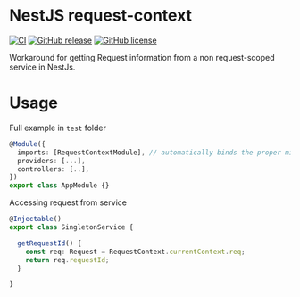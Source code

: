 # NestJS request-context

[![CI](https://github.com/npkgdev/nestjs-request-context/actions/workflows/ci.yml/badge.svg)](https://github.com/npkgdev/nestjs-request-context/actions/workflows/ci.yml)
[![GitHub release](https://img.shields.io/github/v/release/npkgdev/nestjs-request-context.svg)](https://GitHub.com/npkgdev/nestjs-request-context/releases/)
[![GitHub license](https://img.shields.io/github/license/npkgdev/nestjs-request-context.svg)](https://github.com/npkgdev/nestjs-request-context/blob/main/LICENSE)

Workaround for getting Request information from a non request-scoped service in NestJs.

# Usage

Full example in `test` folder

```typescript
@Module({
  imports: [RequestContextModule], // automatically binds the proper middleware
  providers: [...],
  controllers: [..],
})
export class AppModule {}
```

Accessing request from service
```typescript
@Injectable()
export class SingletonService {

  getRequestId() {
    const req: Request = RequestContext.currentContext.req;
    return req.requestId;
  }

}
```
